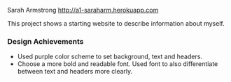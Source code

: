 Sarah Armstrong
http://a1-saraharm.herokuapp.com

This project shows a starting website to describe information about myself.

### Design Achievements
- Used purple color scheme to set background, text and headers.
- Choose a more bold and readable font. Used font to also differentiate between
  text and headers more clearly.


